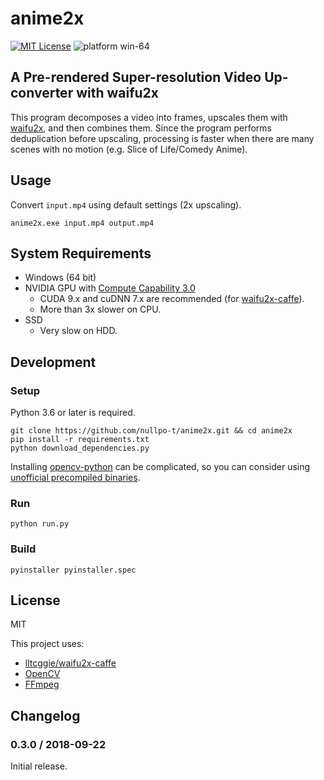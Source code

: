 # anime2x

[![MIT License](https://img.shields.io/badge/license-MIT-blue.svg)](https://github.com/nullpo-t/anime2x/blob/master/LICENSE) ![platform win-64](https://img.shields.io/badge/platform-win--64-lightgrey.svg)

## A Pre-rendered Super-resolution Video Up-converter with waifu2x

This program decomposes a video into frames, upscales them with [waifu2x](http://waifu2x.udp.jp), and then combines them.
Since the program performs deduplication before upscaling, processing is faster when there are many scenes with no motion (e.g. Slice of Life/Comedy Anime).

## Usage

Convert `input.mp4` using default settings (2x upscaling).
```
anime2x.exe input.mp4 output.mp4
```


## System Requirements

- Windows (64 bit)
- NVIDIA GPU with [Compute Capability 3.0](https://developer.nvidia.com/cuda-gpus)
    - CUDA 9.x and cuDNN 7.x are recommended (for [waifu2x-caffe]((https://github.com/lltcggie/waifu2x-caffe))). 
    - More than 3x slower on CPU.
- SSD
    - Very slow on HDD.

## Development

### Setup

Python 3.6 or later is required.

```
git clone https://github.com/nullpo-t/anime2x.git && cd anime2x
pip install -r requirements.txt
python download_dependencies.py
```

Installing [opencv-python](https://pypi.org/project/opencv-python/) can be complicated, so you can consider using [unofficial precompiled binaries](https://www.lfd.uci.edu/~gohlke/pythonlibs/#opencv).

### Run

```
python run.py
```

### Build

```
pyinstaller pyinstaller.spec
```

## License

MIT

This project uses:
- [lltcggie/waifu2x-caffe](https://github.com/lltcggie/waifu2x-caffe)
- [OpenCV](https://opencv.org/)
- [FFmpeg](https://www.ffmpeg.org/)

## Changelog

### 0.3.0 / 2018-09-22

Initial release.
